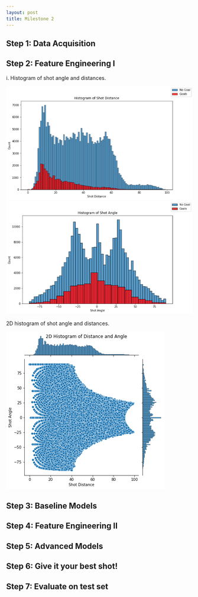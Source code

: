 ```yaml
---
layout: post
title: Milestone 2
---
```



## Step 1: Data Acquisition




## Step 2: Feature Engineering I

i. Histogram of shot angle and distances.

![alt-text-1](/figures/shot_dist.png "title-1") ![alt-text-2](/figures/angle_hist.png "title-2")

2D histogram of shot angle and distances.

![image](/figures/2d.png "Title")





## Step 3: Baseline Models

## Step 4: Feature Engineering II 

## Step 5: Advanced Models

## Step 6: Give it your best shot!

## Step 7: Evaluate on test set

